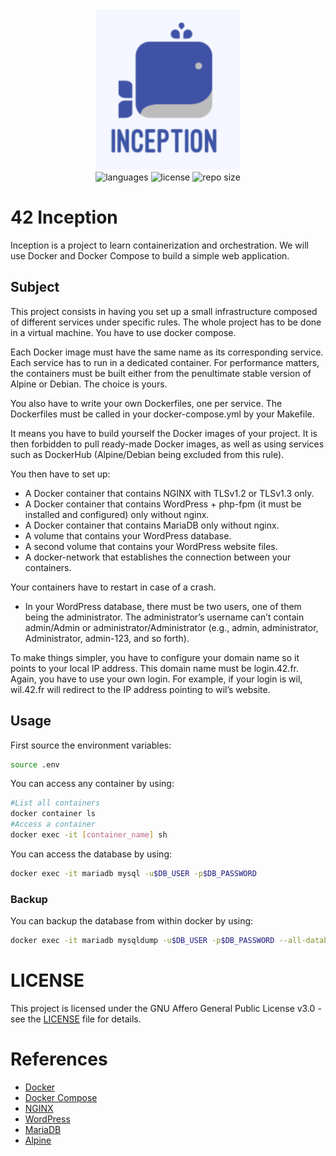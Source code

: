 <div align="center">
  <img src=".github/assets/inception.png" width="230px" />
</div>
<div align="center">
  <img src="https://img.shields.io/github/languages/count/vcwild/inception?color=%23E96418&style=flat-square" alt="languages" />
  <img src="https://img.shields.io/github/license/vcwild/inception?color=%23E96418&style=flat-square" alt="license" />
  <img src="https://img.shields.io/github/repo-size/vcwild/inception?color=%23E96418&style=flat-square" alt="repo size" />
</div>

# 42 Inception

Inception is a project to learn containerization and orchestration. We will use Docker and Docker Compose to build a simple web application.

## Subject

This project consists in having you set up a small infrastructure composed of different services under specific rules. The whole project has to be done in a virtual machine. You have to use docker compose.

Each Docker image must have the same name as its corresponding service. Each service has to run in a dedicated container. For performance matters, the containers must be built either from the penultimate stable version of Alpine or Debian. The choice is yours.

You also have to write your own Dockerfiles, one per service. The Dockerfiles must be called in your docker-compose.yml by your Makefile.

It means you have to build yourself the Docker images of your project. It is then forbidden to pull ready-made Docker images, as well as using services such as DockerHub (Alpine/Debian being excluded from this rule).

You then have to set up:

- A Docker container that contains NGINX with TLSv1.2 or TLSv1.3 only.
- A Docker container that contains WordPress + php-fpm (it must be installed and
configured) only without nginx.
- A Docker container that contains MariaDB only without nginx.
- A volume that contains your WordPress database.
- A second volume that contains your WordPress website files.
- A docker-network that establishes the connection between your containers.

Your containers have to restart in case of a crash.

- In your WordPress database, there must be two users, one of them being the administrator. The administrator’s username can’t contain admin/Admin or administrator/Administrator (e.g., admin, administrator, Administrator, admin-123, and
so forth).

To make things simpler, you have to configure your domain name so it points to your local IP address.
This domain name must be login.42.fr. Again, you have to use your own login.
For example, if your login is wil, wil.42.fr will redirect to the IP address pointing to wil’s website.

## Usage

First source the environment variables:

```bash
source .env
```

You can access any container by using:

```sh
#List all containers
docker container ls
#Access a container
docker exec -it [container_name] sh
```

You can access the database by using:

```sh
docker exec -it mariadb mysql -u$DB_USER -p$DB_PASSWORD
```

### Backup

You can backup the database from within docker by using:

```sh
docker exec -it mariadb mysqldump -u$DB_USER -p$DB_PASSWORD --all-databases > wordpress.sql
```

# LICENSE

This project is licensed under the GNU Affero General Public License v3.0 - see the [LICENSE](LICENSE) file for details.

# References

- [Docker](https://www.docker.com/)
- [Docker Compose](https://docs.docker.com/compose/)
- [NGINX](https://www.nginx.com/)
- [WordPress](https://wordpress.org/)
- [MariaDB](https://mariadb.org/)
- [Alpine](https://alpinelinux.org/)
